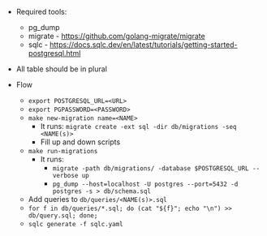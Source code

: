 * Required tools:
  * pg_dump
  * migrate - https://github.com/golang-migrate/migrate
  * sqlc - https://docs.sqlc.dev/en/latest/tutorials/getting-started-postgresql.html

* All table should be in plural


* Flow
  * `export POSTGRESQL_URL=<URL>`
  * `export PGPASSWORD=<PASSWORD>`
  * `make new-migration name=<NAME>`
    * It runs: `migrate create -ext sql -dir db/migrations -seq <NAME(s)>`
    * Fill up and down scripts
  * `make run-migrations`
    * It runs:
      * `migrate -path db/migrations/ -database $POSTGRESQL_URL --verbose up`
      * `pg_dump --host=localhost -U postgres --port=5432 -d postgres -s > db/schema.sql`
  * Add queries to `db/queries/<NAME(s)>.sql`
  * `for f in db/queries/*.sql; do (cat "${f}"; echo "\n") >> db/query.sql; done;`
  * `sqlc generate -f sqlc.yaml`